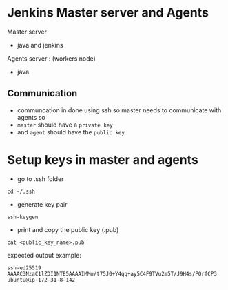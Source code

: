 # Jenkins Master server and Agents

Master server
- java and jenkins

Agents server : (workers node)
- java


## Communication
- communcation in done using ssh
so master needs to communicate with agents so
- `master` should have a `private key`
- and `agent` should have the `public key`

# Setup keys in master and agents
- go to .ssh folder
```
cd ~/.ssh
```
- generate key pair
```
ssh-keygen
```
- print and copy the public key (.pub)
```
cat <public_key_name>.pub
```
expected output example:
```
ssh-ed25519 AAAAC3NzaC1lZDI1NTE5AAAAIMMn/t75J0+Y4qq+ay5C4F9TVu2m5T/J9H4s/PQrfCP3 ubuntu@ip-172-31-8-142

```




